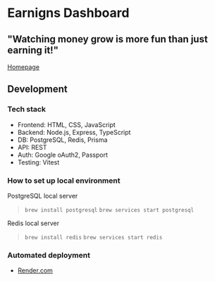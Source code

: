 # Earnigns Dashboard

## "Watching money grow is more fun than just earning it!"

[Homepage](https://earnings-dashboard-5vw7.onrender.com/)

## Development

### Tech stack

- Frontend: HTML, CSS, JavaScript
- Backend: Node.js, Express, TypeScript
- DB: PostgreSQL, Redis, Prisma
- API: REST
- Auth: Google oAuth2, Passport
- Testing: Vitest

### How to set up local environment

PostgreSQL local server

> `brew install postgresql`
> `brew services start postgresql`

Redis local server

> `brew install redis`
> `brew services start redis`

### Automated deployment

- [Render.com](https://dashboard.render.com/project/prj-d1o1i97fte5s73c8u6pg)
